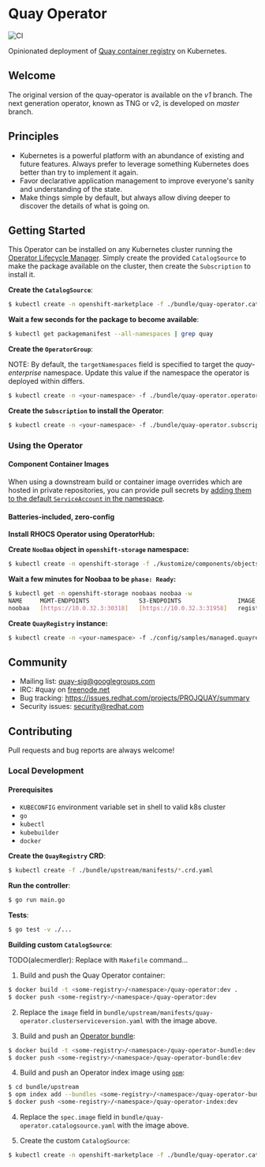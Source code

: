 # Quay Operator

![CI](https://github.com/quay/quay-operator/workflows/CI/badge.svg?branch=master)

Opinionated deployment of [Quay container registry](https://github.com/quay/quay) on Kubernetes.

## Welcome

The original version of the quay-operator is available on the _v1_ branch. The next generation operator, known as TNG or v2, is developed on _master_ branch.

## Principles

- Kubernetes is a powerful platform with an abundance of existing and future features. Always prefer to leverage something Kubernetes does better than try to implement it again.
- Favor declarative application management to improve everyone's sanity and understanding of the state.
- Make things simple by default, but always allow diving deeper to discover the details of what is going on.

## Getting Started

This Operator can be installed on any Kubernetes cluster running the [Operator Lifecycle Manager](https://github.com/operator-framework/operator-lifecycle-manager). Simply create the provided `CatalogSource` to make the package available on the cluster, then create the `Subscription` to install it.

**Create the `CatalogSource`**:
```sh
$ kubectl create -n openshift-marketplace -f ./bundle/quay-operator.catalogsource.yaml
```

**Wait a few seconds for the package to become available**:
```sh
$ kubectl get packagemanifest --all-namespaces | grep quay
```

**Create the `OperatorGroup`**:

NOTE: By default, the `targetNamespaces` field is specified to target the _quay-enterprise_ namespace. Update this value if the namespace the operator is deployed within differs. 

```sh
$ kubectl create -n <your-namespace> -f ./bundle/quay-operator.operatorgroup.yaml
```

**Create the `Subscription` to install the Operator**:
```sh
$ kubectl create -n <your-namespace> -f ./bundle/quay-operator.subscription.yaml
```

### Using the Operator

#### Component Container Images

When using a downstream build or container image overrides which are hosted in private repositories, you can provide pull secrets by [adding them to the default `ServiceAccount` in the namespace](https://kubernetes.io/docs/tasks/configure-pod-container/configure-service-account/#add-imagepullsecrets-to-a-service-account).

#### Batteries-included, zero-config

**Install RHOCS Operator using OperatorHub:**

**Create `NooBaa` object in `openshift-storage` namespace:**
```sh
$ kubectl create -n openshift-storage -f ./kustomize/components/objectstorage/quay-datastore.noobaa.yaml
```

**Wait a few minutes for Noobaa to be `phase: Ready`:**
```sh
$ kubectl get -n openshift-storage noobaas noobaa -w
NAME     MGMT-ENDPOINTS              S3-ENDPOINTS                IMAGE                                                                                                            PHASE   AGE
noobaa   [https://10.0.32.3:30318]   [https://10.0.32.3:31958]   registry.redhat.io/ocs4/mcg-core-rhel8@sha256:56624aa7dd4ca178c1887343c7445a9425a841600b1309f6deace37ce6b8678d   Ready   3d18h
```

**Create `QuayRegistry` instance:**
```sh
$ kubectl create -n <your-namespace> -f ./config/samples/managed.quayregistry.yaml
```

## Community

- Mailing list: [quay-sig@googlegroups.com](https://groups.google.com/forum/#!forum/quay-sig)
- IRC: #quay on [freenode.net](https://webchat.freenode.net/)
- Bug tracking: https://issues.redhat.com/projects/PROJQUAY/summary
- Security issues: [security@redhat.com](security@redhat.com)

## Contributing

Pull requests and bug reports are always welcome!

### Local Development

#### Prerequisites

- `KUBECONFIG` environment variable set in shell to valid k8s cluster
- `go`
- `kubectl`
- `kubebuilder`
- `docker`

**Create the `QuayRegistry` CRD**:
```sh
$ kubectl create -f ./bundle/upstream/manifests/*.crd.yaml
```

**Run the controller**:
```sh
$ go run main.go
```

**Tests**:
```sh
$ go test -v ./...
```

**Building custom `CatalogSource`**:

TODO(alecmerdler): Replace with `Makefile` command...

1. Build and push the Quay Operator container:

```sh
$ docker build -t <some-registry>/<namespace>/quay-operator:dev .
$ docker push <some-registry>/<namespace>/quay-operator:dev
```

2. Replace the `image` field in `bundle/upstream/manifests/quay-operator.clusterserviceversion.yaml` with the image above.

3. Build and push an [Operator bundle](https://github.com/operator-framework/operator-registry/blob/master/docs/design/operator-bundle.md):

```sh
$ docker build -t <some-registry>/<namespace>/quay-operator-bundle:dev -f ./bundle/upstream/Dockerfile ./bundle/upstream
$ docker push <some-registry>/<namespace>/quay-operator-bundle:dev
```

4. Build and push an Operator index image using [`opm`](https://github.com/operator-framework/operator-registry/blob/master/docs/design/opm-tooling.md#opm):

```sh
$ cd bundle/upstream
$ opm index add --bundles <some-registry>/<namespace>/quay-operator-bundle:dev --tag <some-registry>/<namespace>/quay-operator-index:dev
$ docker push <some-registry>/<namespace>/quay-operator-index:dev
```

4. Replace the `spec.image` field in `bundle/quay-operator.catalogsource.yaml` with the image above.

5. Create the custom `CatalogSource`:

```sh
$ kubectl create -n openshift-marketplace -f ./bundle/quay-operator.catalogsource.yaml
```
